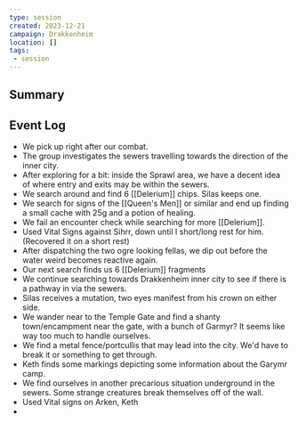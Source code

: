 ```yaml
---
type: session
created: 2023-12-21
campaign: Drakkenheim
location: []
tags:
 - session
---
```



## Summary

## Event Log

- We pick up right after our combat.
- The group investigates the sewers travelling towards the direction of the inner city.
- After exploring for a bit: inside the Sprawl area, we have a decent idea of where entry and exits may be within the sewers.
- We search around and find 6 [[Delerium]] chips. Silas keeps one.
- We search for signs of the [[Queen's Men]] or similar and end up finding a small cache with 25g and a potion of healing.
- We fail an encounter check while searching for more [[Delerium]].
- Used Vital Signs against Sihrr, down until I short/long rest for him. (Recovered it on a short rest)
- After dispatching the two ogre looking fellas, we dip out before the water weird becomes reactive again.
- Our next search finds us 6 [[Delerium]] fragments
- We continue searching towards Drakkenheim inner city to see if there is a pathway in via the sewers.
- Silas receives a mutation, two eyes manifest from his crown on either side.
- We wander near to the Temple Gate and find a shanty town/encampment near the gate, with a bunch of Garmyr? It seems like way too much to handle ourselves.
- We find a metal fence/portcullis that may lead into the city. We'd have to break it or something to get through.
- Keth finds some markings depicting some information about the Garymr camp.
- We find ourselves in another precarious situation underground in the sewers. Some strange creatures break themselves off of the wall.
- Used Vital signs on Arken, Keth
- 